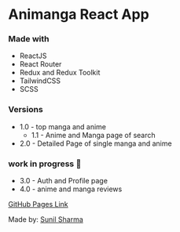 # Animanga React App

### Made with

- ReactJS
- React Router
- Redux and Redux Toolkit
- TailwindCSS
- SCSS

### Versions

- 1.0 - top manga and anime
  - 1.1 - Anime and Manga page of search
- 2.0 - Detailed Page of single manga and anime
### work in progress 🚧
- 3.0 - Auth and Profile page
- 4.0 - anime and manga reviews

[GitHub Pages Link](https://sunil-sharma-999.github.io/animanga/)

Made by: [Sunil Sharma](https://linktr.ee/Sunil.sharma.9)
